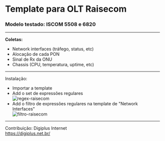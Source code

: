 # Template para OLT Raisecom
### Modelo testado: ISCOM 5508 e 6820
---
**Coletas:**
* Network interfaces (tráfego, status, etc)
* Alocação de cada PON
* Sinal de Rx da ONU
* Chassis (CPU, temperatura, uptime, etc)
---
Instalação:

* Importar a template <br>
* Add o set de expressões regulares <br>
![regex-raisecom](https://user-images.githubusercontent.com/63215450/151564792-55486301-9b3b-4b0b-bbae-32ab748f0446.jpg)
* Add o filtro de expressões regulares na template de "Network Interfaces" <br>
![filtro-raisecom](https://user-images.githubusercontent.com/63215450/151564853-4717e32d-777d-4f92-966c-267072e5c67e.jpg)
---
Contribuição: Digiplus Internet <br>
https://digiplus.net.br/
